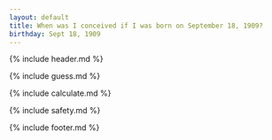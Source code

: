 ```yaml
---
layout: default
title: When was I conceived if I was born on September 18, 1909?
birthday: Sept 18, 1909
---
```


{% include header.md %}

{% include guess.md %}

{% include calculate.md %}

{% include safety.md %}

{% include footer.md %}



